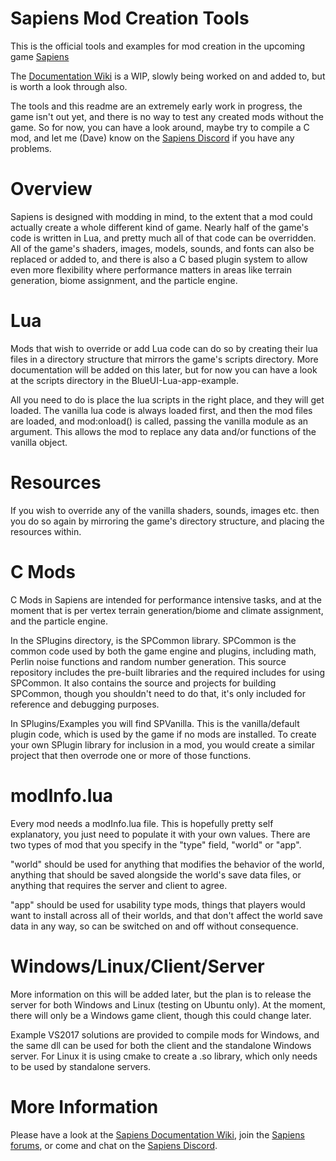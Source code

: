 # Sapiens Mod Creation Tools
This is the official tools and examples for mod creation in the upcoming game [Sapiens](https://playsapiens.com)

The [Documentation Wiki](https://github.com/mjdave/sapiens-mod-creation/wiki) is a WIP, slowly being worked on and added to, but is worth a look through also.

The tools and this readme are an extremely early work in progress, the game isn't out yet, and there is no way to test any created mods without the game. So for now, you can have a look around, maybe try to compile a C mod, and let me (Dave) know on the [Sapiens Discord](https://discord.gg/VAkYw2r) if you have any problems.

# Overview

Sapiens is designed with modding in mind, to the extent that a mod could actually create a whole different kind of game. Nearly half of the game's code is written in Lua, and pretty much all of that code can be overridden. All of the game's shaders, images, models, sounds, and fonts can also be replaced or added to, and there is also a C based plugin system  to allow even more flexibility where performance matters in areas like terrain generation, biome assignment, and the particle engine. 

# Lua

Mods that wish to override or add Lua code can do so by creating their lua files in a directory structure that mirrors the game's scripts directory. More documentation will be added on this later, but for now you can have a look at the scripts directory in the BlueUI-Lua-app-example.

All you need to do is place the lua scripts in the right place, and they will get loaded. The vanilla lua code is always loaded first, and then the mod files are loaded, and mod:onload() is called, passing the vanilla module as an argument. This allows the mod to replace any data and/or functions of the vanilla object.

# Resources

If you wish to override any of the vanilla shaders, sounds, images etc. then you do so again by mirroring the game's directory structure, and placing the resources within.

# C Mods

C Mods in Sapiens are intended for performance intensive tasks, and at the moment that is per vertex terrain generation/biome and climate assignment, and the particle engine.

In the SPlugins directory, is the SPCommon library. SPCommon is the common code used by both the game engine and plugins, including math, Perlin noise functions and random number generation. This source repository includes the pre-built libraries and the required includes for using SPCommon. It also contains the source and projects for building SPCommon, though you shouldn't need to do that, it's only included for reference and debugging purposes. 

In SPlugins/Examples you will find SPVanilla. This is the vanilla/default plugin code, which is used by the game if no mods are installed. To create your own SPlugin library for inclusion in a mod, you would create a similar project that then overrode one or more of those functions.

# modInfo.lua

Every mod needs a modInfo.lua file. This is hopefully pretty self explanatory, you just need to populate it with your own values. There are two types of mod that you specify in the "type" field, "world" or "app". 

"world" should be used for anything that modifies the behavior of the world, anything that should be saved alongside the world's save data files, or anything that requires the server and client to agree. 

"app" should be used for usability type mods, things that players would want to install across all of their worlds, and that don't affect the world save data in any way, so can be switched on and off without consequence.

# Windows/Linux/Client/Server

More information on this will be added later, but the plan is to release the server for both Windows and Linux (testing on Ubuntu only). At the moment, there will only be a Windows game client, though this could change later.

Example VS2017 solutions are provided to compile mods for Windows, and the same dll can be used for both the client and the standalone Windows server. For Linux it is using cmake to create a .so library, which only needs to be used by standalone servers.

# More Information

Please have a look at the [Sapiens Documentation Wiki](https://github.com/mjdave/sapiens-mod-creation/wiki), join the [Sapiens forums](https://forums.playsapiens.com/), or come and chat on the [Sapiens Discord](https://discord.gg/VAkYw2r).
